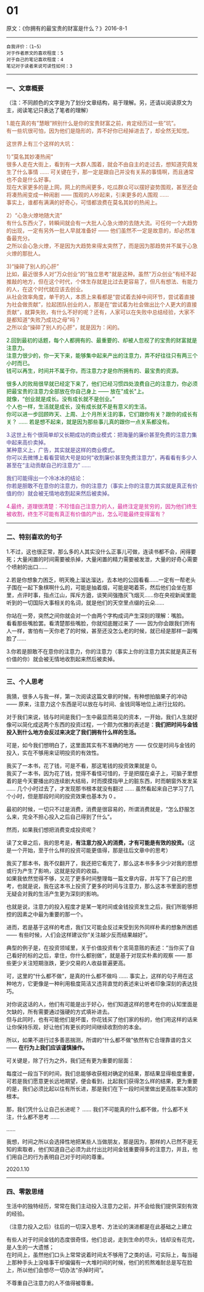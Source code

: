 # 01  

原文：《你拥有的最宝贵的财富是什么？》2016-8-1  

<hr>  

```  
自我评价：（1~5）  
对于作者原文的喜欢程度：5  
对于自己的笔记喜欢程度：4  
笔记对于读者来说可读性如何：3  
```  

<hr>  

### 一、文章概要  
（注：不同颜色的文字是为了划分文章结构，易于理解。另，还请以阅读原文为主，阅读笔记只表达了笔者的理解）  

<font color=#A0522D>1.能在真的有”慧眼”辨别什么是你的宝贵财富之前，肯定经历过一些”坑”。  
有一些坑很可怕，因为他们是隐形的，弄不好你已经掉进去了，却全然无知觉。  

这世界上有三个这样的大坑：  

1）”莫名其妙凑热闹“  
很多人走在大街上，看到有一大群人围着，就会不由自主的走过去，想知道究竟发生了什么事情 …… 可关键在于，那一定是跟自己并没有关系的事情啊，而且通常也不会是什么好事。  
现在大家更多的是上网，网上的热闹更多，吃瓜群众可以摆好姿势围观，甚至还会将凑热闹变成一种闹剧 —— 围观的人吵起来，引来更多的人围观 ……  
事实上，谁都有满满的好奇心，可惜都浪费在莫名其妙的热闹上。  

2）“心急火燎地随大流”  
有什么东西火了，转瞬间就会有一大批人心急火燎的去随大流。可任何一个大趋势的出现，一定有另外一批人早就准备好 —— 他们虽然不一定是故意的，却必然准备最充分。  
之所以会心急火燎，不是因为大趋势来得太突然了，而是因为那趋势并不属于心急火燎的那批人。  

3)“操碎了别人的心肝”  
比如，最近很多人对”万众创业“的"独立思考"就是这种。虽然"万众创业"有经不起推敲的地方，但在这个时代，个体生存就是比过去更容易了，但凡有想法、有能力的人，在这个时代就应该去创业。  
从社会效率角度，单干的人，本质上来看都是“尝试着去掉中间环节，尝试着直接为社会做贡献”，拉起团队创业的人，那是在“尝试着为社会做出比个人更大的直接贡献”，就算失败，有什么不好的呢？还有，人家可以在失败中总结经验，大家不是都知道"失败乃成功之母"吗？  
之所以会“操碎了别人的心肝”，就是因为：闲的。 </font>  

<font color=#006400>2.回到最初的话题，每个人都拥有的、最重要的、却被人忽视了的宝贵的财富就是注意力。  
注意力很少的，你一天下来，能够集中起来产出的注意力，弄不好往往只有两三个小时而已。  
钱可以再生，时间并不属于你，而注意力才是你所拥有的、最宝贵的资源。  

很多人的败局很早就已经定下来了，他们已经习惯四处浪费自己的注意力，你必须把最宝贵的注意力全部放在你自己身上 —— 放在"成长"上。  
就像，“创业就是成长。没有成长就不是创业。”  
个人也一样，生活就是成长，没有成长就不是有意义的生活。  
你可以进一步回顾昨天、上周、上个月所关注的事，它们跟你有关？跟你的成长有关？ …… 若是想不起来，就是因为那些事儿真的跟你一点关系都没有。 </font>  

<font color=#483D8B>3.这世上有个很简单却又长期成功的商业模式：把海量的廉价甚至免费的注意力集中起来高价卖掉。  
某种意义上，广告，其实就是这样的商业模式。  
你可以去微博上看看营销大号是如何“收割廉价甚至免费注意力”，再看看有多少人甚至在“主动贡献自己的注意力” ……  

我们可能得出一个冷冰冰的结论：  
你若是胆敢不在意你的注意力，你的注意力（事实上你的注意力其实就是真正有价值的你）就会被无情地收割起来然后被卖掉。 </font>  

<font color=#D02090>4.最终，道理很清楚：不珍惜自己注意力的人，最终注定是贫穷的，因为他们终生被收割，终生不可能有真正有价值的产出，怎么可能最终变得富有？ </font>  

<hr>  

### 二、特别喜欢的句子  

1.不过，这也很正常，那么多的人其实没什么正事儿可做，连读书都不会，闲得要死；大量闲置的时间需要被杀掉，大量闲置的精力需要被发泄，大量的好奇心需要个喷射的出口……  

2.若是你想象力困乏，明天晚上溜达溜达，去本地的公园看看……一定有一帮老头子围在一起下象棋啊什么的，可能是抽着烟，可能是喝着茶，然后他们会坐在那里，点评时事，指点江山，挥斥方遒，谈笑间强撸灰飞烟灭……你在央视新闻里能听到的一切国际大事相关的名词，就是他们的天空里点缀的云朵……  

你站在一旁，突然之间你就会对一个由两个字构成词产生深刻的理解：嘴脸。  
看看那些嘴脸罢。看清楚那些嘴脸，你就彻底醒过来了 —— 因为你会跟我们所有人一样，害怕有一天你老了的时候，甚至还没怎么老的时候，就已经是那样一副嘴脸了……  

3.你若是胆敢不在意你的注意力，你的注意力（事实上你的注意力其实就是真正有价值的你）就会被无情地收割起来然后被卖掉。  

<hr>  

### 三、个人思考  

我猜，很多人与我一样，第一次阅读这篇文章的时候，有种想拍脑果子的冲动 —— 原来，注意力这个东西是可以放在与时间、金钱同等地位上进行比较的。  

对于我们来说，钱与时间是我们一生中最显而易见的资本，一开始，我们人生就好像可以简化成这两个东西的投资过程，一个颇为优雅的表述是：**我们把时间与金钱投入到什么地方会反过来决定了我们拥有什么样的生活。**  

可是，如今我们想明白了，这里面其实有不准确的地方 —— 仅仅是时间与金钱的投入，实在不够用来证明投资的有效性。  

我买了一本书，花了钱，可是不看，那这笔钱的投资效果就是 0。  
我买了一本书，因为花了钱，觉得不看怪可惜的，于是把摆在桌子上，可脑子里想着的是今天要播出的连续剧大结局，时而摸摸指甲上的脏东西，时而朝窗外发发呆 …… 几个小时过去了，才发现那书根本就没有翻过 …… 虽然看起来自己学习了几个小时，但是那段时间的投资效果也基本为 0 。  

最初的时候，一切只不过是消费，消费是很容易的，所谓消费就是，“怎么舒服怎么来，完全不担心投入之后自己得到了什么”。  

然而，如果我们想把消费变成投资呢？  

读了文章之后，我的思考是，**有注意力投入的消费，才有可能是有效的投资。**（这是一个开始，至于什么样的投资可能更值得，那是往后文章中的思考）  

我买了那本书，我不仅翻开了，我还把它看完了，那么这本书多多少少对我的思想或行为产生了影响，这就是投资的收益。  
如果我依然觉得不够，又花了更多时间整理每一篇文章内容，并写下了自己的思考，也就是说，我在这本书上投资了更多的时间与注意力，那么这本书里面的思想无疑会对我的生活产生更为深刻的影响。  

也就是说，注意力的投入程度才是某一笔时间或金钱投资发生之后，我们所能够把控的因素之中最为重要的那一个。  

进而，若是基于这样的考虑，我们又可能会反过来受到另外同样朴素的想象所困惑 —— 有些时候，人们会这样建议你“关注越少反而结果越好”。  

典型的例子是，在投资领域里，关于价值投资有个言简意赅的表述：“当你买了自己看好的标的之后，拿住，你什么都别做”，就是基于对现实朴素的观察 —— 那些更少关注短期涨跌，更少交易的人收益普遍更高。  

可，这里的“什么都不做”，是真的什么都不做吗 …… 事实上，这样的句子用在这种地方，它更像是一种利用极度简洁又违背直觉的表述来让听者印象深刻的表达技巧。  

对你说这话的人，他们有可能是出于好心，他们知道这样的思考在你的认知里面是欠缺的，所有需要通过强硬的方式填补进去。  
但与此同时，也有可能他们是坏蛋，你花钱买了他们家的标的，他们用这样的话来让你保持乐观，好让他们有更长的时间继续收割你的本金。  

所以，如果不进行过多善恶揣测，所谓的“什么都不做”依然有它合理靠谱的含义 —— **在行为上我们应该谨慎操作。**  

可关键是，除了行为之外，我们还有更为重要的层面：  

每度过一段当下的时间，我们总能够收获相对确定的结果，那结果显得极度重要，可若是我们愿意更长远地期望，便会看到，比起我们获得怎么样的结果，更为重要的是，我们必须比起以往有所长进，那是我们在下一段时间里做出更高胜率决策的根本。  

那，我们凭什么让自己长进呢？ …… 我们不可能真的什么都不做，什么都不关注，什么都不思考 ……  

……  

我想，时间之所以会选择性地把某些人当做朋友，那是因为，那样的人已然不是无知的索取者，他们知道自己必须为此付出比时间金钱重要得多的注意力，并且，他们用自己的行为表明自己对于时间的尊重。  

2020.1.10  

<hr>  

### 四、零散思绪  

生活中的独特经历，常常在我们主动投入注意力之前，并不会给我们提供深刻有效的经验。  

（注意力投入之后）往后的一切深入思考、方法论的演进都是在此基础之上建立  

有些人对于时间金钱的态度很奇怪，他们总说，走到生命的尽头，钱却没有花完，是人生的一大遗憾；  
在时间上，虽然他们口头上常常说着时间太不够用了之类的话，可实际上，每当碰上那种手头上没啥事干却偏偏有一大堆时间的时候，他们的煎熬难耐总是写在脸上，所以他们会想尽一切办法“杀掉时间”。  

不尊重自己注意力的人不值得被尊重。  

